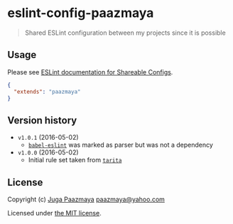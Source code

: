 # eslint-config-paazmaya

> Shared ESLint configuration between my projects since it is possible

## Usage

Please see [ESLint documentation for Shareable Configs](http://eslint.org/docs/developer-guide/shareable-configs).

```json
{
  "extends": "paazmaya"
}
```

## Version history

* `v1.0.1` (2016-05-02)
    - [`babel-eslint`](https://github.com/babel/babel-eslint) was marked as parser but was not a dependency
* `v1.0.0` (2016-05-02)
    - Initial rule set taken from [`tarita`](https://github.com/paazmaya/tarita)


## License

Copyright (c) [Juga Paazmaya](http://paazmaya.fi) <paazmaya@yahoo.com>

Licensed under [the MIT license](./LICENSE).
